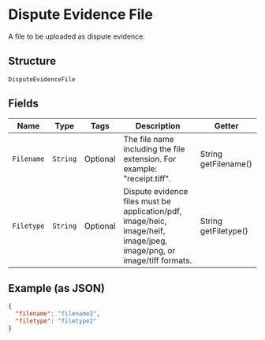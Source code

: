 
# Dispute Evidence File

A file to be uploaded as dispute evidence.

## Structure

`DisputeEvidenceFile`

## Fields

| Name | Type | Tags | Description | Getter |
|  --- | --- | --- | --- | --- |
| `Filename` | `String` | Optional | The file name including the file extension. For example: "receipt.tiff". | String getFilename() |
| `Filetype` | `String` | Optional | Dispute evidence files must be application/pdf, image/heic, image/heif, image/jpeg, image/png, or image/tiff formats. | String getFiletype() |

## Example (as JSON)

```json
{
  "filename": "filename2",
  "filetype": "filetype2"
}
```

